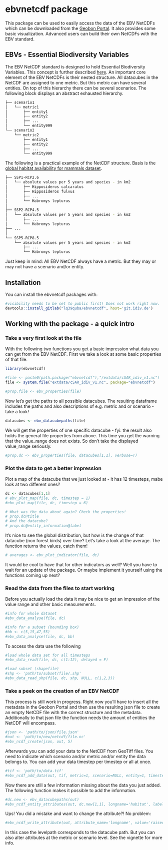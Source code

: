 
<!-- README.md is generated from README.Rmd. Please edit that file -->

# ebvnetcdf package

<!-- badges: start -->

<!-- badges: end -->

This package can be used to easily access the data of the EBV NetCDFs
which can be downloaded from the [Geobon
Portal](https://portal.geobon.org/). It also provides some basic
visualization. Advanced users can build their own NetCDFs with the EBV
standard.

## EBVs - Essential Biodiversity Variables

The EBV NetCDF standard is designed to hold Essential Biodiversity
Variables. This concept is further described
[here](https://geobon.org/ebvs/what-are-ebvs/). An important core
element of the EBV NetCDFs is their nested structure. All datacubes in
the NetCDF are assigned to one metric. But this metric can have several
entities. On top of this hierarchy there can be several scenarios. The
following block displays an abstract exhausted hierarchy.

``` bash
├── scenario1
│   └── metric1
│       ├── entity1
│       ├── entity2
│       ├── ...
│       └── entity999
└── scenario2
    └── metric2
        ├── entity1
        ├── entity2
        ├── ...
        └── entity999
```

The following is a practical example of the NetCDF structure. Basis is
the [global habitat availability for mammals
dataset](https://portal.geobon.org/ebv-detail?id=5).

``` bash
├── SSP1-RCP2.6
│   └── absolute values per 5 years and species - in km2
│       ├── Hipposideros calcaratus
│       ├── Hipposideros fulvus
│       ├── ...
│       └── Habromys lepturus
│
├── SSP2-RCP4.5
│   └── absolute values per 5 years and species - in km2
│       ├── ...
│       └── Habromys lepturus
├── ...
│
└── SSP5-RCP8.5
    └── absolute values per 5 years and species - in km2
        ├── ...
        └── Habromys lepturus    
```

Just keep in mind: All EBV NetCDF always have a metric. But they may or
may not have a scenario and/or entity.

## Installation

You can install the ebvnetcdf packages with:

``` r
#visibility needs to be set to public first! Does not work right now. 
devtools::install_gitlab("lq39quba/ebvnetcdf", host='git.idiv.de') 
```

## Working with the package - a quick intro

### Take a very first look at the file

With the following two functions you get a basic impression what data
you can get from the EBV NetCDF. First we take a look at some basic
properties of that file.

``` r
library(ebvnetcdf)

#file <- paste0(path.package("ebvnetcdf"),"/extdata/cSAR_idiv_v1.nc")
file <- system.file("extdata/cSAR_idiv_v1.nc", package="ebvnetcdf")

#prop.file <- ebv_properties(file)
```

Now let’s get the paths to all possible datacubes. The resulting
dataframe includes the paths and also descriptions of e.g. metric and or
scenario - take a look\!

``` r
datacubes <- ebv_datacubepaths(file)
```

We will get the properties of one specific datacube - fyi: the result
also holds the general file properties from above. This time you get the
warning that the value\_range does not exists. So don’t take the
displayed value\_range seriously.

``` r
#prop.dc <- ebv_properties(file, datacubes[1,1], verbose=T)
```

### Plot the data to get a better impression

Plot a map of the datacube that we just looked at - it has 12 timesteps,
mabe look at two different ones?

``` r
dc <- datacubes[1,1]
# ebv_plot_map(file, dc, timestep = 1)
#ebv_plot_map(file, dc, timestep = 6)

# What was the data about again? Check the properties!
# prop.dc@title
# And the datacube?
# prop.dc@entity_information@label
```

It’s nice to see the global distribution, but how is the change of that
datacube (non forest birds) over time? Let’s take a look at the average.
The function returns the values, catch them\!

``` r
# averages <- ebv_plot_indicator(file, dc)
```

It would be cool to have that for other indicators as well? Well you
have to wait for an update of the package. Or maybe implement it
yourself using the functions coming up next?

### Read the data from the files to start working

Before you actually load the data it may be nice to get an impression of
the value range and other basic measurements.

``` r
#info for whole dataset
#ebv_data_analyse(file, dc)

#info for a subset (bounding box)
#bb <- c(5,15,47,55)
#ebv_data_analyse(file, dc, bb)
```

To access the data use the following

``` r
#load whole data set for all timesteps
#ebv_data_read(file, dc, c(1:12), delayed = F)

#load subset (shapefile)
#shp <- 'path/to/subset/file/.shp'
#ebv_data_read_shp(file, dc, shp, NULL, c(1,2,3))
```

### Take a peek on the creation of an EBV NetCDF

This process is still work in progress. Right now you’ll have to insert
all the metadata in the Geobon Portal and then use the resulting json
file to create an empty NetCDF file with the correct structure and the
metadata. Additionally to that json file the function needs the amount
of entities the NetCDF will encompass.

``` r
#json <- 'path/to/json/file.json'
#out <- 'path/to/new/netcdf/file.nc'
#ebv_ncdf_create(json, out, 5)
```

Afterwards you can add your data to the NetCDF from GeoTiff files. You
need to indicate which scenario and/or metric and/or entity the data
belongs to. You can add your data timestep per timestep or all at once.

``` r
#tif <- 'path/to/data.tif' 
#ebv_ncdf_add_data(out, tif, metric=1, scenario=NULL, entity=1, timestep=c(1:6), band=c(1:6))
```

Now there are still a few information missing about the data you just
added. The following function makes it possible to add the information.

``` r
#dc.new <- ebv_datacubepaths(out)
#ebv_ncdf_entity_attributes(out, dc.new[1,1], longname='habitat', label='bog', units='Percentage', fillvalue=-999)
```

Ups\! You did a mistake and want to change the attribute?\! No
problem:

``` r
#ebv_ncdf_write_attribute(out, attribute_name='longname', value='raised bog', levelpath='metric00/entity00')
```

In this case the levelpath corresponds to the datacube path. But you can
also alter attributes at the metric or scenario level. See the vignette
for more info.
